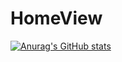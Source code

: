 # HomeView

[![Anurag's GitHub stats](https://github-readme-stats.vercel.app/api?username=WindowH22&show_icons=true&theme=radical)](https://github.com/anuraghazra/github-readme-stats)
